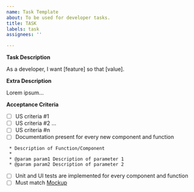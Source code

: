 ```yaml
---
name: Task Template
about: To be used for developer tasks.
title: TASK
labels: task
assignees: ''

---
```


**Task Description**

As a developer, I want [feature] so that [value].

**Extra Description**

Lorem ipsum...

**Acceptance Criteria**

- [ ] US criteria #1
- [ ] US criteria #2
...
- [ ] US criteria #n
- [ ] Documentation present for every new component and function
```
 * Description of Function/Component
 *
 * @param param1 Description of parameter 1
 * @param param2 Description of parameter 2
```
- [ ] Unit and UI tests are implemented for every component and function
- [ ] Must match [Mockup](create-mockup-link)
